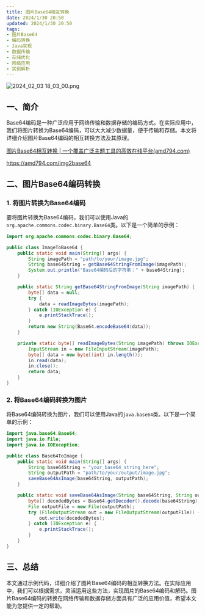 ```yaml
---
title: 图片Base64相互转换
date: 2024/1/30 20:50
updated: 2024/1/30 20:50
tags:
- 图片Base64
- 编码转换
- Java实现
- 数据传输
- 存储优化
- 网络应用
- 实例解析
---
```


<img src="https://static.amd794.com/blog/images/2024_02_03 18_03_00.png@blog" title="2024_02_03 18_03_00.png" alt="2024_02_03 18_03_00.png"/>

## 一、简介

Base64编码是一种广泛应用于网络传输和数据存储的编码方式。在实际应用中，我们将图片转换为Base64编码，可以大大减少数据量，便于传输和存储。本文将详细介绍图片Base64编码的相互转换方法及其原理。

[图片Base64相互转换 | 一个覆盖广泛主题工具的高效在线平台(amd794.com)](https://amd794.com/img2base64)

https://amd794.com/img2base64

## 二、图片Base64编码转换

### 1. 将图片转换为Base64编码

要将图片转换为Base64编码，我们可以使用Java的`org.apache.commons.codec.binary.Base64`类。以下是一个简单的示例：

```java
import org.apache.commons.codec.binary.Base64;

public class ImageToBase64 {
    public static void main(String[] args) {
        String imagePath = "path/to/your/image.jpg";
        String base64String = getBase64StringFromImage(imagePath);
        System.out.println("Base64编码后的字符串：" + base64String);
    }

    public static String getBase64StringFromImage(String imagePath) {
        byte[] data = null;
        try {
            data = readImageBytes(imagePath);
        } catch (IOException e) {
            e.printStackTrace();
        }
        return new String(Base64.encodeBase64(data));
    }

    private static byte[] readImageBytes(String imagePath) throws IOException {
        InputStream in = new FileInputStream(imagePath);
        byte[] data = new byte[(int) in.length()];
        in.read(data);
        in.close();
        return data;
    }
}
```

### 2. 将Base64编码转换为图片

将Base64编码转换为图片，我们可以使用Java的`java.base64`类。以下是一个简单的示例：

```java
import java.base64.Base64;
import java.io.File;
import java.io.IOException;

public class Base64ToImage {
    public static void main(String[] args) {
        String base64String = "your_base64_string_here";
        String outputPath = "path/to/your/output/image.jpg";
        saveBase64AsImage(base64String, outputPath);
    }

    public static void saveBase64AsImage(String base64String, String outputPath) {
        byte[] decodedBytes = Base64.getDecoder().decode(base64String);
        File outputFile = new File(outputPath);
        try (FileOutputStream out = new FileOutputStream(outputFile)) {
            out.write(decodedBytes);
        } catch (IOException e) {
            e.printStackTrace();
        }
    }
}
```

## 三、总结

本文通过示例代码，详细介绍了图片Base64编码的相互转换方法。在实际应用中，我们可以根据需求，灵活运用这些方法，实现图片的Base64编码和解码。图片Base64编码的转换在网络传输和数据存储方面具有广泛的应用价值，希望本文能为您提供一定的帮助。
